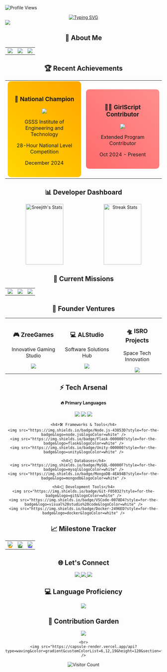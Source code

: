 <!-- Profile Views Counter -->
![Profile Views](https://komarev.com/ghpvc/?username=Sreejith-nair511&color=blueviolet&style=flat-square&label=Profile+Views&base=500)

<!-- Animated Greeting Banner -->
<div align="center">
    <a href="https://git.io/typing-svg">
        <img src="https://readme-typing-svg.demolab.com?font=Fira+Code&weight=600&size=28&duration=4000&pause=1000&color=6C63FF&center=true&vCenter=true&random=false&width=600&lines=Hello+World!+I'm+Sreejith+S+%F0%9F%91%8B;Game+Developer+%F0%9F%8E%AE+%7C+Tech+Innovator+%F0%9F%9A%80;National+Hackathon+Champion+%F0%9F%8F%86;Crafting+Digital+Dreams+%E2%9C%A8;Welcome+to+my+Universe+%F0%9F%8C%8C" alt="Typing SVG" />
    </a>
</div>

<!-- Animated Divider -->
<img src="https://raw.githubusercontent.com/andreasbm/readme/master/assets/lines/rainbow.png">

<!-- About Me Section -->
<h2 align="center">🚀 About Me</h2>
<div align="center">
    <table>
        <tr>
            <td align="center">
                <img src="https://img.shields.io/badge/Role-Game_Developer-FF4B4B?style=for-the-badge&logo=unity&logoColor=white" />
            </td>
            <td align="center">
                <img src="https://img.shields.io/badge/Status-Open_to_Collaborate-00C7B7?style=for-the-badge&logo=handshake&logoColor=white" />
            </td>
            <td align="center">
                <img src="https://img.shields.io/badge/Focus-Innovation-6C63FF?style=for-the-badge&logo=innovation&logoColor=white" />
            </td>
        </tr>
    </table>
</div>

<!-- Recent Achievements Section with Cool Gradients -->
<h2 align="center">🏆 Recent Achievements</h2>
<div align="center">
    <table>
        <tr>
            <td align="center" width="50%">
                <div style="background: linear-gradient(45deg, #FFD700, #FFA500); padding: 20px; border-radius: 10px;">
                    <h3>🥇 National Champion</h3>
                    <img src="https://img.shields.io/badge/E--MINDS_Hackathon-1st_Place-FFD700?style=for-the-badge" />
                    <p>GSSS Institute of Engineering and Technology</p>
                    <p>28-Hour National Level Competition</p>
                    <p>December 2024</p>
                </div>
            </td>
            <td align="center" width="50%">
                <div style="background: linear-gradient(45deg, #FF6B6B, #FF8E8E); padding: 20px; border-radius: 10px;">
                    <h3>👩‍💻 GirlScript Contributor</h3>
                    <img src="https://img.shields.io/badge/GirlScript-Summer_of_Code-FF6B6B?style=for-the-badge" />
                    <p>Extended Program Contributor</p>
                    <p>Oct 2024 - Present</p>
                </div>
            </td>
        </tr>
    </table>
</div>

<!-- Animated Stats Dashboard -->
<h2 align="center">📊 Developer Dashboard</h2>
<div align="center">
    <img width="49%" height="195px" src="https://github-readme-stats.vercel.app/api?username=Sreejith-nair511&show_icons=true&count_private=true&hide_border=true&title_color=6C63FF&icon_color=6C63FF&text_color=c9d1d9&bg_color=0d1117&ring_color=6C63FF&custom_title=🌟 Sreejith's GitHub Journey" alt="Sreejith's Stats" /> 
    <img width="49%" height="195px" src="https://github-readme-streak-stats.herokuapp.com/?user=Sreejith-nair511&hide_border=true&stroke=6C63FF&background=0D1117&ring=6C63FF&fire=6C63FF&currStreakNum=FFFFFF&currStreakLabel=6C63FF&sideNums=FFFFFF&sideLabels=6C63FF&dates=6C63FF" alt="Streak Stats" />
</div>

<!-- Active Projects with Animated Icons -->
<h2 align="center">🎯 Current Missions</h2>
<div align="center">
    <table>
        <tr>
            <td>
                <img src="https://img.shields.io/badge/🎮_Steam_RPG-In_Development-6C63FF?style=for-the-badge&labelColor=000000" />
            </td>
            <td>
                <img src="https://img.shields.io/badge/🚀_ISRO_Project-Collaborating-6C63FF?style=for-the-badge&labelColor=000000" />
            </td>
            <td>
                <img src="https://img.shields.io/badge/🤖_AI_Research-Exploring-6C63FF?style=for-the-badge&labelColor=000000" />
            </td>
        </tr>
    </table>
</div>

<!-- Founder Ventures with Hover Effects -->
<h2 align="center">🌟 Founder Ventures</h2>
<div align="center">
    <table>
        <tr>
            <td align="center">
                <h3>🎮 ZreeGames</h3>
                <p>Innovative Gaming Studio</p>
                <a href="https://zreegames.itch.io">
                    <img src="https://img.shields.io/badge/Visit_ZreeGames-FF4B4B?style=for-the-badge&logo=itch.io&logoColor=white" />
                </a>
            </td>
            <td align="center">
                <h3>💻 ALStudio</h3>
                <p>Software Solutions Hub</p>
                <a href="https://alstudio.xyz">
                    <img src="https://img.shields.io/badge/Visit_ALStudio-00C7B7?style=for-the-badge&logo=vercel&logoColor=white" />
                </a>
            </td>
            <td align="center">
                <h3>🛸 ISRO Projects</h3>
                <p>Space Tech Innovation</p>
                <img src="https://img.shields.io/badge/Space_Projects-1B73E8?style=for-the-badge&logo=nasa&logoColor=white" />
            </td>
        </tr>
    </table>
</div>

<!-- Enhanced Tech Stack with Categories -->
<h2 align="center">⚡ Tech Arsenal</h2>
<div align="center">
    <h4>🔥 Primary Languages</h4>
    <img src="https://img.shields.io/badge/Python-3776AB?style=for-the-badge&logo=python&logoColor=white" />
    <img src="https://img.shields.io/badge/C-00599C?style=for-the-badge&logo=c&logoColor=white" />
    <img src="https://img.shields.io/badge/JavaScript-F7DF1E?style=for-the-badge&logo=javascript&logoColor=black" />
    
    <h4>🛠️ Frameworks & Tools</h4>
    <img src="https://img.shields.io/badge/Node.js-43853D?style=for-the-badge&logo=node.js&logoColor=white" />
    <img src="https://img.shields.io/badge/Flask-000000?style=for-the-badge&logo=flask&logoColor=white" />
    <img src="https://img.shields.io/badge/Unity-000000?style=for-the-badge&logo=unity&logoColor=white" />
    
    <h4>💾 Databases</h4>
    <img src="https://img.shields.io/badge/MySQL-00000F?style=for-the-badge&logo=mysql&logoColor=white" />
    <img src="https://img.shields.io/badge/MongoDB-4EA94B?style=for-the-badge&logo=mongodb&logoColor=white" />
    
    <h4>🔧 Development Tools</h4>
    <img src="https://img.shields.io/badge/Git-F05032?style=for-the-badge&logo=git&logoColor=white" />
    <img src="https://img.shields.io/badge/VSCode-0078D4?style=for-the-badge&logo=visual%20studio%20code&logoColor=white" />
    <img src="https://img.shields.io/badge/Docker-2496ED?style=for-the-badge&logo=docker&logoColor=white" />
</div>

<!-- Achievement Metrics with Progress Bars -->
<h2 align="center">📈 Milestone Tracker</h2>
<div align="center">
    <table>
        <tr>
            <td align="center">
                <img src="https://img.shields.io/badge/LeetCode-300+_Problems-FFA116?style=for-the-badge" />
                <div style="background: #FFA116; width: 80%; height: 5px; border-radius: 10px;"></div>
            </td>
            <td align="center">
                <img src="https://img.shields.io/badge/Rating-1800+-43853D?style=for-the-badge" />
                <div style="background: #43853D; width: 90%; height: 5px; border-radius: 10px;"></div>
            </td>
            <td align="center">
                <img src="https://img.shields.io/badge/Projects-50+_Completed-6C63FF?style=for-the-badge" />
                <div style="background: #6C63FF; width: 85%; height: 5px; border-radius: 10px;"></div>
            </td>
        </tr>
    </table>
</div>

<!-- Enhanced Connect Section -->
<h2 align="center">🌐 Let's Connect</h2>
<div align="center">
    <a href="mailto:sreejith0511@gmail.com">
        <img src="https://img.shields.io/badge/Email-Let's_Talk-D14836?style=for-the-badge&logo=gmail&logoColor=white" />
    </a>
    <a href="https://linkedin.com/in/sreejith-s-b232092a9">
        <img src="https://img.shields.io/badge/LinkedIn-Connect-0077B5?style=for-the-badge&logo=linkedin&logoColor=white" />
    </a>
    <a href="https://zreegames.itch.io">
        <img src="https://img.shields.io/badge/Portfolio-Visit_Now-000000?style=for-the-badge&logo=itch.io&logoColor=white" />
    </a>
</div>

<!-- Language Stats with Enhanced Styling -->
<div align="center">
    <h2>💻 Language Proficiency</h2>
    <img src="https://github-readme-stats.vercel.app/api/top-langs/?username=Sreejith-nair511&layout=compact&hide_border=true&title_color=6C63FF&text_color=c9d1d9&bg_color=0d1117&custom_title=🔥 Code Mastery" />
</div>

<!-- Enhanced Footer with Animated Elements -->
<div align="center">
    <h2>🐍 Contribution Garden</h2>
    <img src="https://github.com/Sreejith-nair511/Sreejith-nair511/blob/output/github-contribution-grid-snake-dark.svg" />
    
    <br>
    <img src="https://capsule-render.vercel.app/api?type=waving&color=gradient&customColorList=6,12,19&height=120&section=footer" />
</div>

<!-- Profile Visit Counter -->
<div align="center">
    <img src="https://profile-counter.glitch.me/Sreejith-nair511/count.svg" alt="Visitor Count" />
</div>
